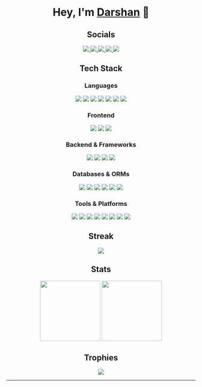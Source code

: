 <h1 align="center">
  Hey, I'm <a href="https://darshan.is-a.dev/" target="_blank">Darshan</a> 👋
</h1>

<h2 align="center">Socials</h2>

<p align="center">
  <a href="https://discord.com/users/838620835282812969" target="_blank">
    <img src="https://img.shields.io/badge/l.orenz-1b1f23?style=for-the-badge&logo=discord&logoColor=5865F2" />
  </a>
  <a href="https://instagram.com/bruh.darshan" target="_blank">
    <img src="https://img.shields.io/badge/bruh.darshan-1b1f23?style=for-the-badge&logo=instagram&logoColor=E1306C" />
  </a>
  <a href="https://open.spotify.com/user/31cuw64kbwyw4vn6epubs7kzdkpq" target="_blank">
    <img src="https://img.shields.io/badge/Darshan-1b1f23?style=for-the-badge&logo=spotify&logoColor=1DB954" />
  </a>
  <a href="https://stackoverflow.com/users/15748819/darshan-b" target="_blank">
    <img src="https://img.shields.io/badge/Darshan_B-1b1f23?style=for-the-badge&logo=stackoverflow&logoColor=F48024" />
  </a>
  <a href="https://linkedin.com/in/darshanb05" target="_blank">
    <img src="https://img.shields.io/badge/in-darshan_b-1b1f23?style=for-the-badge&labelColor=0077B5&logo=linkedin&logoColor=white" />

  </a>
</p>

<h2 align="center">Tech Stack</h2>

<h3 align="center">Languages</h3>

<p align="center">
  <img src="https://img.shields.io/badge/JavaScript-F7DF1E?style=for-the-badge&logo=javascript&logoColor=black" />
  <img src="https://img.shields.io/badge/TypeScript-3178C6?style=for-the-badge&logo=typescript&logoColor=white" />
  <img src="https://img.shields.io/badge/Python-3776AB?style=for-the-badge&logo=python&logoColor=white" />
  <img src="https://img.shields.io/badge/HTML5-E34F26?style=for-the-badge&logo=html5&logoColor=white" />
  <img src="https://img.shields.io/badge/CSS3-1572B6?style=for-the-badge&logo=css3&logoColor=white" />
  <img src="https://img.shields.io/badge/Markdown-000000?style=for-the-badge&logo=markdown&logoColor=white" />
  <img src="https://img.shields.io/badge/Regex-000000?style=for-the-badge&logo=regex&logoColor=white" />
</p>

<h3 align="center">Frontend</h3>

<p align="center">
  <img src="https://img.shields.io/badge/React-61DAFB?style=for-the-badge&logo=react&logoColor=black" />
  <img src="https://img.shields.io/badge/Next.js-000000?style=for-the-badge&logo=next.js&logoColor=white" />
  <img src="https://img.shields.io/badge/TailwindCSS-38B2AC?style=for-the-badge&logo=tailwind-css&logoColor=white" />
</p>

<h3 align="center">Backend & Frameworks</h3>

<p align="center">
  <img src="https://img.shields.io/badge/Node.js-339933?style=for-the-badge&logo=node.js&logoColor=white" />
  <img src="https://img.shields.io/badge/Express.js-000000?style=for-the-badge&logo=express&logoColor=white" />
  <img src="https://img.shields.io/badge/Flask-000000?style=for-the-badge&logo=flask&logoColor=white" />
  <img src="https://img.shields.io/badge/FastAPI-009688?style=for-the-badge&logo=fastapi&logoColor=white" />
</p>

<h3 align="center">Databases & ORMs</h3>

<p align="center">
  <img src="https://img.shields.io/badge/MongoDB-47A248?style=for-the-badge&logo=mongodb&logoColor=white" />
  <img src="https://img.shields.io/badge/MySQL-4479A1?style=for-the-badge&logo=mysql&logoColor=white" />
  <img src="https://img.shields.io/badge/PostgreSQL-336791?style=for-the-badge&logo=postgresql&logoColor=white" />
  <img src="https://img.shields.io/badge/SQLite-003B57?style=for-the-badge&logo=sqlite&logoColor=white" />
  <img src="https://img.shields.io/badge/Prisma-2D3748?style=for-the-badge&logo=prisma&logoColor=white" />
  <img src="https://img.shields.io/badge/Sequelize-52B0E7?style=for-the-badge&logo=sequelize&logoColor=white" />
</p>

<h3 align="center">Tools & Platforms</h3>

<p align="center">
  <img src="https://img.shields.io/badge/Git-F05032?style=for-the-badge&logo=git&logoColor=white" />
  <img src="https://img.shields.io/badge/VS%20Code-007ACC?style=for-the-badge&logo=visual-studio-code&logoColor=white" />
  <img src="https://img.shields.io/badge/Figma-F24E1E?style=for-the-badge&logo=figma&logoColor=white" />
  <img src="https://img.shields.io/badge/Photoshop-31A8FF?style=for-the-badge&logo=adobe-photoshop&logoColor=white" />
  <img src="https://img.shields.io/badge/Ubuntu-E95420?style=for-the-badge&logo=ubuntu&logoColor=white" />
  <img src="https://img.shields.io/badge/Vercel-000000?style=for-the-badge&logo=vercel&logoColor=white" />
  <img src="https://img.shields.io/badge/Netlify-00C7B7?style=for-the-badge&logo=netlify&logoColor=white" />
  <img src="https://img.shields.io/badge/Arduino-00979D?style=for-the-badge&logo=arduino&logoColor=white" />
</p>

<h2 align="center">Streak</h2>

<p align="center">
  <img src="https://streak-stats.demolab.com?user=Dqrshan&theme=dark&border_radius=5&stroke=999999&border=999999&background=0d1117" />
</p>

<h2 align="center">Stats</h2>

<p align="center">
  <img src="https://github-readme-stats.vercel.app/api?username=Dqrshan&show_icons=true&theme=github_dark" height="160" />
  <img src="https://github-readme-stats.vercel.app/api/top-langs/?username=Dqrshan&layout=compact&theme=github_dark" height="160" />
</p>

<h2 align="center">Trophies</h2>

<p align="center">
  <img src="https://github-profile-trophy.vercel.app/?username=Dqrshan&theme=juicyfresh&no-frame=true&row=1&margin-w=8" />
</p>

---
